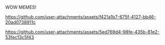 WOW  MEMES!

https://github.com/user-attachments/assets/f421a1b7-675f-4127-bb46-20ad0738911c


https://github.com/user-attachments/assets/5ed769d4-98fe-435b-81e2-53fec13c5f43

